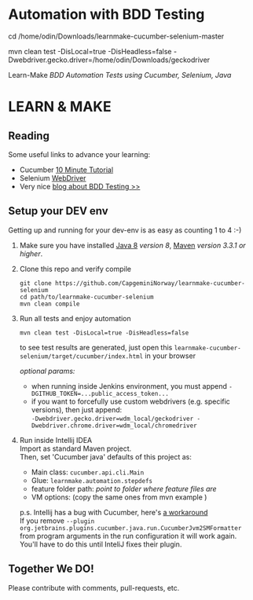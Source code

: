 Automation with BDD Testing  
===========================  

cd /home/odin/Downloads/learnmake-cucumber-selenium-master

mvn clean test -DisLocal=true -DisHeadless=false -Dwebdriver.gecko.driver=/home/odin/Downloads/geckodriver


Learn-Make _BDD Automation Tests using Cucumber, Selenium, Java_         


# LEARN & MAKE  

## Reading   
Some useful links to advance your learning:   

- Cucumber [10 Minute Tutorial](https://docs.cucumber.io/guides/10-minute-tutorial/)   
- Selenium [WebDriver](https://www.seleniumhq.org/docs/03_webdriver.jsp)  
- Very nice [blog about BDD Testing >>](https://automationpanda.com/bdd/)  


## Setup your DEV env      

Getting up and running for your dev-env is as easy as counting 1 to 4 :-)     

1. Make sure you have installed [Java 8](http://www.oracle.com/technetwork/java/javase/downloads/index-jsp-138363.html) _version 8_, [Maven](https://maven.apache.org/index.html) _version 3.3.1 or higher_.      

2. Clone this repo and verify compile  

    ```
    git clone https://github.com/CapgeminiNorway/learnmake-cucumber-selenium  
    cd path/to/learnmake-cucumber-selenium  
    mvn clean compile  
    ```

3. Run all tests and enjoy automation

    ```
    mvn clean test -DisLocal=true -DisHeadless=false
    ```  
    to see test results are generated, just open this `learnmake-cucumber-selenium/target/cucumber/index.html` in your browser  
      
    _optional params:_    
    - when running inside Jenkins environment, you must append `-DGITHUB_TOKEN=...public_access_token...`  
    - if you want to forcefully use custom webdrivers (e.g. specific versions), then just append:     
    `-Dwebdriver.gecko.driver=wdm_local/geckodriver -Dwebdriver.chrome.driver=wdm_local/chromedriver`  

4. Run inside Intellij IDEA    
    Import as standard Maven project.    
    Then, set 'Cucumber java' defaults of this project as:    
    - Main class: `cucumber.api.cli.Main`       
    - Glue: `learnmake.automation.stepdefs`      
    - feature folder path: _point to folder where feature files are_  
    - VM options: (copy the same ones from mvn example )   
    
    p.s. Intellij has a bug with Cucumber, here's [a workaround](https://github.com/cucumber/cucumber-jvm/issues/1392)          
    If you remove `--plugin org.jetbrains.plugins.cucumber.java.run.CucumberJvm2SMFormatter` from program arguments in the run configuration it will work again. You'll have to do this until InteliJ fixes their plugin.  
 
## Together We DO!  
Please contribute with comments, pull-requests, etc.  
  
  
